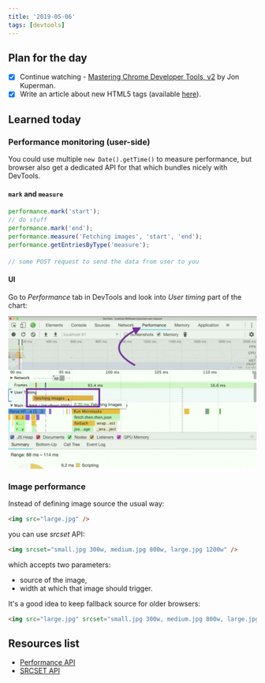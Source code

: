 ```yaml
---
title: '2019-05-06'
tags: [devtools]
---
```


## Plan for the day

- [x] Continue watching - [Mastering Chrome Developer Tools, v2](https://frontendmasters.com/courses/chrome-dev-tools-v2/) by Jon Kuperman.
- [x] Write an article about new HTML5 tags (available [here](/blog/articles/html5-tags.html)).

## Learned today

### Performance monitoring (user-side)

You could use multiple `new Date().getTime()` to measure performance, but browser also get a dedicated API for that which bundles nicely with DevTools.

#### `mark` and `measure`

```javascript
performance.mark('start');
// do stuff
performance.mark('end');
performance.measure('Fetching images', 'start', 'end');
performance.getEntriesByType('measure');

// some POST request to send the data from user to you
```

#### UI

Go to _Performance_ tab in DevTools and look into _User timing_ part of the chart:

![Performance timing](/img/codelogs/performance-timing.png)

### Image performance

Instead of defining image source the usual way:

```html
<img src="large.jpg" />
```

you can use _srcset_ API:

```html
<img srcset="small.jpg 300w, medium.jpg 800w, large.jpg 1200w" />
```

which accepts two parameters:

- source of the image,
- width at which that image should trigger.

It's a good idea to keep fallback source for older browsers:

```html
<img src="large.jpg" srcset="small.jpg 300w, medium.jpg 800w, large.jpg 1200w" />
```

## Resources list

- [Performance API](ttps://developer.mozilla.org/en-US/docs/Web/API/Performance)
- [SRCSET API](https://developer.mozilla.org/en-US/docs/Web/HTML/Element/img#attr-srcset)
